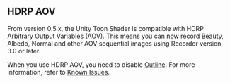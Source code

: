 <a id="AOV"></a>
## HDRP AOV

From version 0.5.x, the Unity Toon Shader is compatible with HDRP Arbitrary Output Variables (AOV). This means you can now record Beauty, Albedo, Normal and other AOV sequential images using Recorder version 3.0 or later.

When you use HDRP AOV, you need to disable [Outline](Outline.md). For more information, refer to [Known Issues](Known-issue.md).




